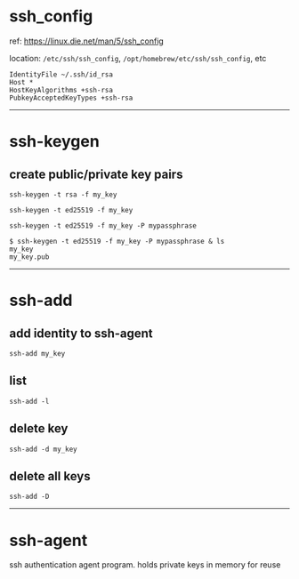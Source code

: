# ssh_config

ref: https://linux.die.net/man/5/ssh_config

location: `/etc/ssh/ssh_config`, `/opt/homebrew/etc/ssh/ssh_config`, etc

```
IdentityFile ~/.ssh/id_rsa
Host *
HostKeyAlgorithms +ssh-rsa
PubkeyAcceptedKeyTypes +ssh-rsa
```

---

# ssh-keygen

## create public/private key pairs

`ssh-keygen -t rsa -f my_key`

`ssh-keygen -t ed25519 -f my_key`

`ssh-keygen -t ed25519 -f my_key -P mypassphrase`

```
$ ssh-keygen -t ed25519 -f my_key -P mypassphrase & ls
my_key
my_key.pub
```

---

# ssh-add

## add identity to ssh-agent

`ssh-add my_key`

## list 

`ssh-add -l`

## delete key

`ssh-add -d my_key`

## delete all keys

`ssh-add -D`

---

# ssh-agent

ssh authentication agent program. holds private keys in memory for reuse

